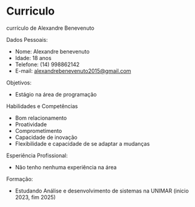# Curriculo
currículo de Alexandre Benevenuto

Dados Pessoais: 
 - Nome: Alexandre benevenuto
 - Idade: 18 anos
 - Telefone: (14) 998862142
 - E-mail: alexandrebenevenuto2015@gmail.com
 
 Objetivos:
 - Estágio na área de programação


 Habilidades e Competências
 - Bom relacionamento
 - Proatividade
 - Comprometimento
 - Capacidade de inovação
 - Flexibilidade e capacidade de se adaptar a mudanças

 Esperiência Profissional:
 - Não tenho nenhuma experiência na área 

 Formação:
 - Estudando Análise e desenvolvimento de sistemas na UNIMAR (inicio 2023, fim 2025)

